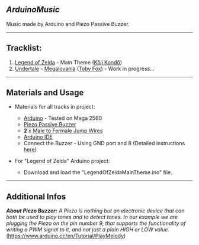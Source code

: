 ***ArduinoMusic***
------------

Music made by Arduino and Piezo Passive Buzzer.

----------

**Tracklist:**
--------------

 1. [Legend of Zelda](https://en.wikipedia.org/wiki/The_Legend_of_Zelda_(video_game)) - Main Theme ([Kōji Kondō](https://en.wikipedia.org/wiki/Koji_Kondo))
 2. [Undertale](https://en.wikipedia.org/wiki/Undertale) - [Megalovania](http://undertale.wikia.com/wiki/MEGALOVANIA) ([Toby Fox](https://en.wikipedia.org/wiki/Toby_Fox)) - Work in progress...

----------

**Materials and Usage**
-------------
 - Materials for all tracks in project:
	 - [Arduino](https://en.wikipedia.org/wiki/Arduino) - Tested on Mega 2560
	 - [Piezo Passive Buzzer](https://en.wikipedia.org/wiki/Buzzer#Piezoelectric_2)
	 - **2** x [Male to Fermale Jump Wires](https://en.wikipedia.org/wiki/Jump_wire)
	 - [Arduino IDE](https://www.arduino.cc/en/Main/Software)
	 - Connect the Buzzer - Using GND port and 8 (Detailed instructions [here](https://www.arduino.cc/en/Tutorial/toneMelody))
	 
 - For "Legend of Zelda" Arduino project:
	 - Download and load the "LegendOfZeldaMainTheme.ino" file.


----------


**Additional Infos**
--------------------

***About Piezo Buzzer:*** 
*A Piezo is nothing but an electronic device that can both be used to play tones and to detect tones. In our example we are plugging the Piezo on the pin number 9, that supports the functionality of writing a PWM signal to it, and not just a plain HIGH or LOW value.*  (https://www.arduino.cc/en/Tutorial/PlayMelody)
